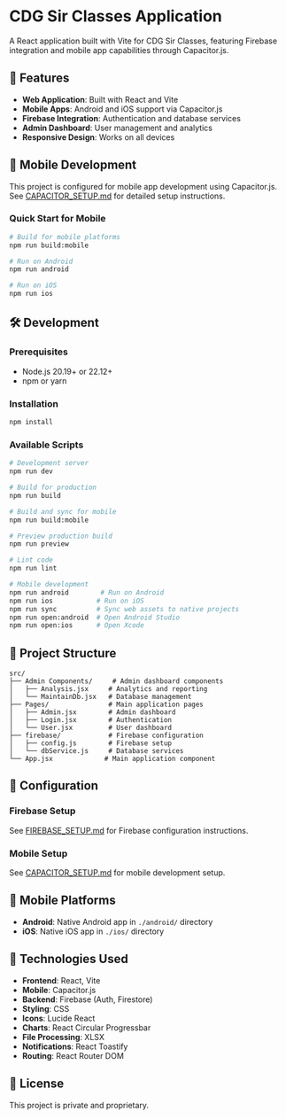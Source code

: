 # CDG Sir Classes Application

A React application built with Vite for CDG Sir Classes, featuring Firebase integration and mobile app capabilities through Capacitor.js.

## 🚀 Features

- **Web Application**: Built with React and Vite
- **Mobile Apps**: Android and iOS support via Capacitor.js
- **Firebase Integration**: Authentication and database services
- **Admin Dashboard**: User management and analytics
- **Responsive Design**: Works on all devices

## 📱 Mobile Development

This project is configured for mobile app development using Capacitor.js. See [CAPACITOR_SETUP.md](./CAPACITOR_SETUP.md) for detailed setup instructions.

### Quick Start for Mobile
```bash
# Build for mobile platforms
npm run build:mobile

# Run on Android
npm run android

# Run on iOS
npm run ios
```

## 🛠️ Development

### Prerequisites
- Node.js 20.19+ or 22.12+
- npm or yarn

### Installation
```bash
npm install
```

### Available Scripts
```bash
# Development server
npm run dev

# Build for production
npm run build

# Build and sync for mobile
npm run build:mobile

# Preview production build
npm run preview

# Lint code
npm run lint

# Mobile development
npm run android        # Run on Android
npm run ios           # Run on iOS
npm run sync          # Sync web assets to native projects
npm run open:android  # Open Android Studio
npm run open:ios      # Open Xcode
```

## 📁 Project Structure

```
src/
├── Admin Components/     # Admin dashboard components
│   ├── Analysis.jsx     # Analytics and reporting
│   └── MaintainDb.jsx   # Database management
├── Pages/               # Main application pages
│   ├── Admin.jsx        # Admin dashboard
│   ├── Login.jsx        # Authentication
│   └── User.jsx         # User dashboard
├── firebase/            # Firebase configuration
│   ├── config.js        # Firebase setup
│   └── dbService.js     # Database services
└── App.jsx             # Main application component
```

## 🔧 Configuration

### Firebase Setup
See [FIREBASE_SETUP.md](./FIREBASE_SETUP.md) for Firebase configuration instructions.

### Mobile Setup
See [CAPACITOR_SETUP.md](./CAPACITOR_SETUP.md) for mobile development setup.

## 📱 Mobile Platforms

- **Android**: Native Android app in `./android/` directory
- **iOS**: Native iOS app in `./ios/` directory

## 🔗 Technologies Used

- **Frontend**: React, Vite
- **Mobile**: Capacitor.js
- **Backend**: Firebase (Auth, Firestore)
- **Styling**: CSS
- **Icons**: Lucide React
- **Charts**: React Circular Progressbar
- **File Processing**: XLSX
- **Notifications**: React Toastify
- **Routing**: React Router DOM

## 📄 License

This project is private and proprietary.
